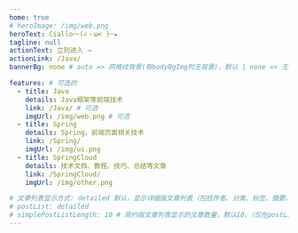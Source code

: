 ```yaml
---
home: true
# heroImage: /img/web.png
heroText: Ciallo～(∠・ω< )⌒★
tagline: null
actionText: 立刻进入 →
actionLink: /Java/
bannerBg: none # auto => 网格纹背景(有bodyBgImg时无背景)，默认 | none => 无 | '大图地址' | background: 自定义背景样式       提示：如发现文本颜色不适应你的背景时可以到palette.styl修改$bannerTextColor变量

features: # 可选的
  - title: Java
    details: Java框架等前端技术
    link: /Java/ # 可选
    imgUrl: /img/web.png # 可选
  - title: Spring
    details: Spring，前端页面相关技术
    link: /Spring/
    imgUrl: /img/ui.png
  - title: SpringCloud
    details: 技术文档、教程、技巧、总结等文章
    link: /SpringCloud/
    imgUrl: /img/other.png

# 文章列表显示方式: detailed 默认，显示详细版文章列表（包括作者、分类、标签、摘要、分页等）| simple => 显示简约版文章列表（仅标题和日期）| none 不显示文章列表
# postList: detailed
# simplePostListLength: 10 # 简约版文章列表显示的文章数量，默认10。（仅在postList设置为simple时生效）
---
```



<!-- 小熊猫 -->
<!-- <img src="/img/panda-waving.png" class="panda no-zoom" style="width: 130px;height: 115px;opacity: 0.8;margin-bottom: -4px;padding-bottom:0;position: fixed;bottom: 0;left: 0.5rem;z-index: 1;"> -->

